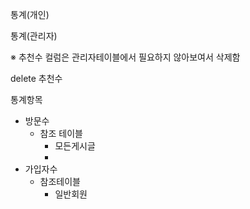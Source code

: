 통계(개인)





통계(관리자)

※ 추천수 컬럼은 관리자테이블에서 필요하지 않아보여서 삭제함

 delete 추천수 

통계항목

- 방문수 
  - 참조 테이블
    - 모든게시글
    - 
- 가입자수
  - 참조테이블
    - 일반회원

